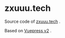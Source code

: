 # zxuuu.tech

Source code of [zxuuu.tech](https://zxuuu.tech) .

Based on [Vuepress v2](https://v2.vuepress.vuejs.org/zh/) .
